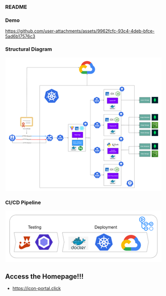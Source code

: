 ### README 

### Demo 

https://github.com/user-attachments/assets/9962fcfc-93c4-4deb-bfce-5ad6b17576c3

### Structural Diagram 
![Structural Diagram](https://github.com/Oscar-Yik/Grid-Thing/blob/main/assets/Grid-Thing_Structural_Diagram_v2.png)

### CI/CD Pipeline
![CI/CD Pipeline Diagram](https://github.com/Oscar-Yik/Grid-Thing/blob/main/assets/CI_CD.png)

## Access the Homepage!!!
- https://icon-portal.click
